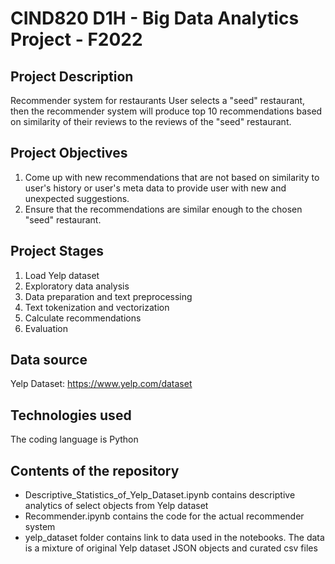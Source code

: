 # CIND820 D1H - Big Data Analytics Project - F2022

## Project Description
Recommender system for restaurants
User selects a "seed" restaurant, then the recommender system will produce top 10 recommendations based on similarity of their reviews to the reviews of the "seed" restaurant.

## Project Objectives
1. Come up with new recommendations that are not based on similarity to user's history or user's meta data to provide user with new and unexpected suggestions.
2. Ensure that the recommendations are similar enough to the chosen "seed" restaurant.

## Project Stages
1. Load Yelp dataset
2. Exploratory data analysis
3. Data preparation and text preprocessing
4. Text tokenization and vectorization
5. Calculate recommendations
6. Evaluation

## Data source
Yelp Dataset: https://www.yelp.com/dataset

## Technologies used
The coding language is Python

## Contents of the repository
* Descriptive_Statistics_of_Yelp_Dataset.ipynb contains descriptive analytics of select objects from Yelp dataset
* Recommender.ipynb contains the code for the actual recommender system
* yelp_dataset folder contains link to data used in the notebooks. The data is a mixture of original Yelp dataset JSON objects and curated csv files
